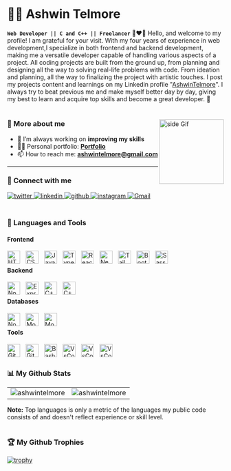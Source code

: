 # 🏄‍♂️ Ashwin Telmore
**`Web Developer || C and C++ || Freelancer`** 🖤❤💜
Hello, and welcome to my profile! I am grateful for your visit. With my four years of experience in web development,I specialize in both frontend and backend development, making me a versatile developer capable of handling various aspects of a project. All coding projects are built from the ground up, from planning and designing all the way to solving real-life problems with code. From ideation and planning, all the way to finalizing the project with artistic touches.
 I post my projects content and learnings on my Linkedin profile "[AshwinTelmore](https://www.linkedin.com/in/fashwintelore/)". I always try to beat previous me and make myself better day by day, giving my best to learn and acquire top skills and become a great developer. 🎯


#
<a href="https://ko-fi.com/ashwintelmore"> <img src="https://media.giphy.com/media/f3iwJFOVOwuy7K6FFw/giphy.gif" alt="side Gif" align="right" width="150" height="auto"/> </a>

### 🚀 More about me

<!-- - 🌱 I’m currently working **React** -->
- 🔭 I’m always working on **improving my skills**
- 👨‍💻 Personal portfolio: **<a href="https://ashwintelmore.com/" target="_blank">Portfolio</a>**
- 📫 How to reach me: **ashwintelmore@gmail.com**
<!-- - ⚡ Fun fact **I am deeply in love with Tailwind ❤️** -->

---

### 🔗 Connect with me

<div align="left">
<a href="https://twitter.com/ashwintelmore" target="_blank">
<img src=https://img.shields.io/badge/twitter-%2300acee.svg?&style=for-the-badge&logo=twitter&logoColor=white alt=twitter style="margin-bottom: 5px;" />
</a>
<a href="https://linkedin.com/in/ashwintelmore/" target="_blank">
<img src=https://img.shields.io/badge/linkedin-%231E77B5.svg?&style=for-the-badge&logo=linkedin&logoColor=white alt=linkedin style="margin-bottom: 5px;" />
</a>
 <a href="https://github.com/ashwintelmore" target="_blank">
<img src=https://img.shields.io/badge/github-%2324292e.svg?&style=for-the-badge&logo=github&logoColor=white alt=github style="margin-bottom: 5px;" />
</a>
<a href="https://instagram.com/ashwintelmore" target="_blank">
<img src=https://img.shields.io/badge/instagram-%23000000.svg?&style=for-the-badge&logo=instagram&logoColor=white alt=instagram style="margin-bottom: 5px;" />
<a href="mailto:ashwintelmore@gmail.com"><img alt="Gmail" src="https://img.shields.io/badge/Gmail-D14836?style=for-the-badge&logo=gmail&logoColor=white"/></a>
</div>
    
#

### 🧰 Languages and Tools

#### Frontend
<img align="left" alt="HTML" width="30px" style="padding-right:10px;" src="https://cdn.jsdelivr.net/gh/devicons/devicon/icons/html5/html5-plain.svg" />

<img align="left" alt="CSS" width="30px" style="padding-right:10px;" src="https://cdn.jsdelivr.net/gh/devicons/devicon/icons/css3/css3-plain.svg" />
<img align="left" alt="JavaScript" width="30px" style="padding-right:10px;" src="https://cdn.jsdelivr.net/gh/devicons/devicon/icons/javascript/javascript-plain.svg" />
<img align="left" alt="TypeScript" width="30px" style="padding-right:10px;" src="https://cdn.jsdelivr.net/gh/devicons/devicon/icons/typescript/typescript-plain.svg" />
<img align="left" alt="React" width="30px" style="padding-right:10px;" src="https://cdn.jsdelivr.net/gh/devicons/devicon/icons/react/react-original.svg" />
<img align="left" alt="NextJs" width="30px" style="padding-right:10px;" src="https://cdn.jsdelivr.net/gh/devicons/devicon/icons/nextjs/nextjs-line.svg" />
<img align="left" alt="Tailwind" width="30px" style="padding-right:10px;" src="https://cdn.jsdelivr.net/gh/devicons/devicon/icons/tailwindcss/tailwindcss-plain.svg" />
<img align="left" alt="Bootstrap" width="30px" style="padding-right:10px;" src="https://cdn.jsdelivr.net/gh/devicons/devicon/icons/bootstrap/bootstrap-original.svg" />
<img align="left" alt="Sass" width="30px" style="padding-right:10px;" src="https://cdn.jsdelivr.net/gh/devicons/devicon/icons/sass/sass-original.svg" />

<br>

#### Backend
<img align="left" alt="NodeJS" width="30px" style="padding-right:10px;" src="https://cdn.jsdelivr.net/gh/devicons/devicon/icons/nodejs/nodejs-original.svg" />
<img align="left" alt="ExpressJs" width="30px" style="padding-right:10px;" src="https://cdn.jsdelivr.net/gh/devicons/devicon/icons/express/express-original.svg" />
<img align="left" alt="C++" width="30px" style="padding-right:10px;" src="https://cdn.jsdelivr.net/gh/devicons/devicon/icons/cplusplus/cplusplus-line.svg" />
<img align="left" alt="C++" width="30px" style="padding-right:10px;" src="https://cdn.jsdelivr.net/gh/devicons/devicon/icons/python/python-original.svg" />


<br>

#### Databases
<img align="left" alt="NodeJS" width="30px" style="padding-right:10px;" src="https://cdn.jsdelivr.net/gh/devicons/devicon/icons/mongodb/mongodb-original.svg" />
<img align="left" alt="MongoDb" width="30px" style="padding-right:10px;" src="https://cdn.jsdelivr.net/gh/devicons/devicon/icons/firebase/firebase-plain.svg" />
<img align="left" alt="MongoDb" width="30px" style="padding-right:10px;" src="https://cdn.jsdelivr.net/gh/devicons/devicon/icons/mysql/mysql-original-wordmark.svg" />
<br>

#### Tools

<img align="left" alt="Git" width="30px" style="padding-right:10px;" src="https://cdn.jsdelivr.net/gh/devicons/devicon/icons/git/git-original.svg" />
<img align="left" alt="GitHub" width="30px" style="padding-right:10px;" src="https://cdn.jsdelivr.net/gh/devicons/devicon/icons/github/github-original.svg" />
<img align="left" alt="Bash" width="30px" style="padding-right:10px;" src="https://cdn.jsdelivr.net/gh/devicons/devicon/icons/bash/bash-original.svg" />
<img align="left" alt="VsCode" width="30px" style="padding-right:10px;" src="https://cdn.jsdelivr.net/gh/devicons/devicon/icons/vscode/vscode-original.svg" />
<img align="left" alt="VsCode" width="30px" style="padding-right:10px;" src="https://cdn.jsdelivr.net/gh/devicons/devicon/icons/amazonwebservices/amazonwebservices-plain-wordmark.svg" />
<img align="left" alt="VsCode" width="30px" style="padding-right:10px;" src="https://cdn.jsdelivr.net/gh/devicons/devicon/icons/linux/linux-original.svg" />
<br>
<br>

### 📊 My Github Stats

<table>
  <tr>
    <td><img src="https://github-readme-stats.vercel.app/api?username=ashwintelmore&show_icons=true&locale=en&theme=highcontrast&hide_border=true" alt="ashwintelmore" /></td>
    <td><img src="https://github-readme-stats.vercel.app/api/top-langs?username=ashwintelmore&show_icons=true&locale=en&layout=compact&theme=highcontrast&hide_border=true" alt="ashwintelmore" /></td
  </tr>
</table>

<b>Note:</b> Top languages is only a metric of the languages my public code consists of and doesn't reflect experience or skill level.


#
    
### 🏆 My Github Trophies
[![trophy](https://github-profile-trophy.vercel.app/?username=ashwintelmore&theme=radical&row=1&margin-w=20&no-frame=true)](https://github.com/ryo-ma/github-profile-trophy)

